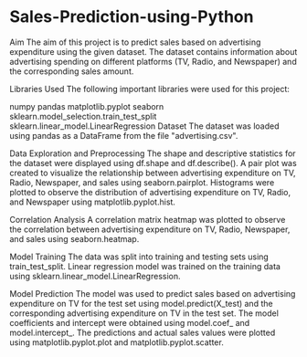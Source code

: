 # Sales-Prediction-using-Python
Aim
The aim of this project is to predict sales based on advertising expenditure using the given dataset. The dataset contains information about advertising spending on different platforms (TV, Radio, and Newspaper) and the corresponding sales amount.

Libraries Used
The following important libraries were used for this project:

numpy
pandas
matplotlib.pyplot
seaborn
sklearn.model_selection.train_test_split
sklearn.linear_model.LinearRegression
Dataset
The dataset was loaded using pandas as a DataFrame from the file "advertising.csv".

Data Exploration and Preprocessing
The shape and descriptive statistics for the dataset were displayed using df.shape and df.describe().
A pair plot was created to visualize the relationship between advertising expenditure on TV, Radio, Newspaper, and sales using seaborn.pairplot.
Histograms were plotted to observe the distribution of advertising expenditure on TV, Radio, and Newspaper using matplotlib.pyplot.hist.

Correlation Analysis
A correlation matrix heatmap was plotted to observe the correlation between advertising expenditure on TV, Radio, Newspaper, and sales using seaborn.heatmap.

Model Training
The data was split into training and testing sets using train_test_split.
Linear regression model was trained on the training data using sklearn.linear_model.LinearRegression.

Model Prediction
The model was used to predict sales based on advertising expenditure on TV for the test set using model.predict(X_test) and the corresponding advertising expenditure on TV in the test set.
The model coefficients and intercept were obtained using model.coef_ and model.intercept_.
The predictions and actual sales values were plotted using matplotlib.pyplot.plot and matplotlib.pyplot.scatter.
